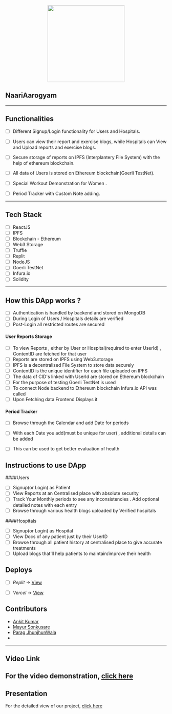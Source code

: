 <p align="center">
	<img width="240" src="https://github.com/mayur-ud/ieee-naari-arogya/blob/master/logo.png" />
	</p>

<p align="center">
	<h2 align="left"> NaariAarogyam </h2>
</p>

---

## Functionalities
- [ ]  Different Signup/Login functionality for Users and Hospitals. 
- [ ]  Users can view their report and exercise blogs, while Hospitals can View and Upload reports and exercise blogs.
- [ ]  Secure storage of reports on IPFS (Interplantery File System) with the help of ethereum blockchain.
- [ ]  All data of Users is stored on Ethereum blockchain(Goerli TestNet).
- [ ]  Special Workout Demonstration for Women .
- [ ]  Period Tracker with Custom Note adding.


------------

## Tech Stack
- [ ]  ReactJS
- [ ]  IPFS
- [ ]  Blockchain - Ethereum
- [ ]  Web3.Storage
- [ ]  Truffle
- [ ]  Replit
- [ ]  NodeJS
- [ ]  Goerli TestNet
- [ ]  Infura.io
- [ ]  Solidity

-------------

## How this DApp works ?
- [ ] Authentication is handled by backend and stored on MongoDB
- [ ] During Login of Users / Hospitals details are verified
- [ ] Post-Login all restricted routes are secured
#### User Reports Storage 
- [ ] To view Reports , either by User or Hospital(required to enter UserId) , ContentID are fetched for that user
- [ ] Reports are stored on IPFS using Web3.storage
- [ ] IPFS is a decentralised File System to store data securely
- [ ] ContentID is the unique identifier for each file uploaded on IPFS
- [ ] The data of CID's linked with UserId are stored on Ethereum blockchain
- [ ] For the purpose of testing Goerli TestNet is used
- [ ] To connect Node backend to Ethereum blockchain Infura.io API was called
- [ ] Upon Fetching data Frontend Displays it
#### Period Tracker
- [ ] Browse through the Calendar and add Date for periods
- [ ] With each Date you add(must be unique for user) , additional details can be added
- [ ] This can be used to get better evaluation of health


## Instructions to use DApp 
####Users
- [ ] Signup(or Login) as Patient
- [ ] View Reports at an Centralised place with absolute security
- [ ] Track Your Monthly periods to see any inconsistencies . Add optional detailed notes with each entry
- [ ] Browse through various health blogs uploaded by Verified hospitals 

####Hospitals
- [ ] Signup(or Login) as Hospital
- [ ] View Docs of any patient just by their UserID
- [ ] Browse through all patient history at centralised place to give accurate treatments
- [ ] Upload blogs that'll help patients to maintain/improve their health

## Deploys
- [ ] *Replit* -> [View](https://ieee-naari-arogya--sonkusaremayur0.repl.co/login/patient)
- [ ] *Vercel* -> [View](https://ieee-naari-aarogyam.vercel.app/)



## Contributors
* [Ankit Kumar](https://github.com/ankit-pn)
* [Mayur Sonkusare](https://github.com/mayur-ud)
* [Parag JhunjhunWala](https://github.com/paragjjw)
* 
---
## Video Link
For the video demonstration, [click here](https://youtu.be/nsuzpy18ZJk)
---

## Presentation 

For the detailed view of our project, [click here](##)

